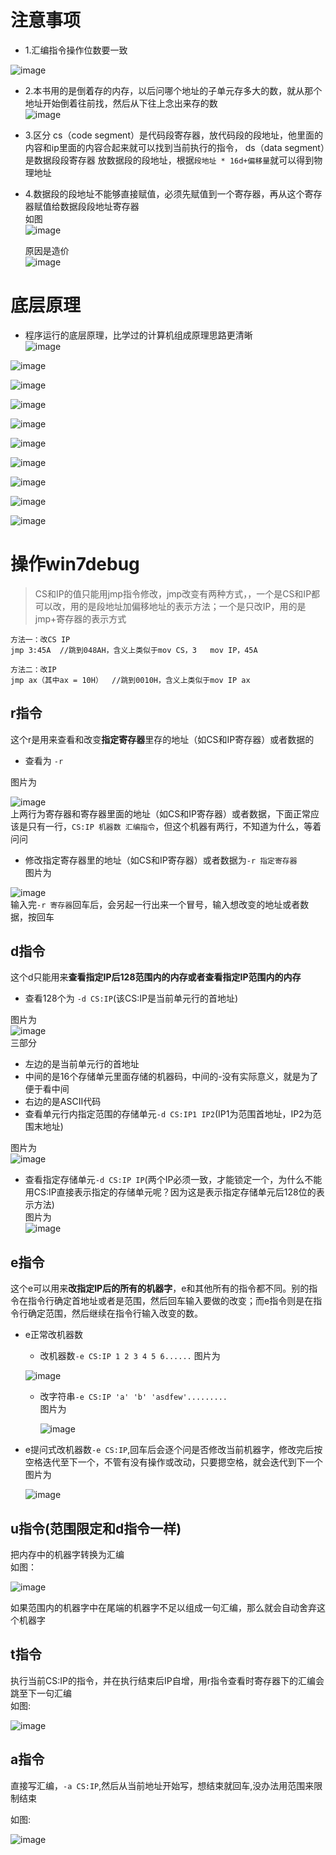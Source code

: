# 注意事项   

* 1.汇编指令操作位数要一致    

![image](https://user-images.githubusercontent.com/74129445/152677475-04d0569c-00c5-4684-ab94-0d93c807eec6.png)   

* 2.本书用的是倒着存的内存，以后问哪个地址的子单元存多大的数，就从那个地址开始倒着往前找，然后从下往上念出来存的数   
 ![image](https://user-images.githubusercontent.com/74129445/153713191-ef6656f9-278e-432e-b044-70cf4dd48ddd.png)   
 
* 3.区分
    cs（code segment）是代码段寄存器，放代码段的段地址，他里面的内容和ip里面的内容合起来就可以找到当前执行的指令，
    ds（data segment）是数据段段寄存器 放数据段的段地址，根据```段地址 * 16d+偏移量```就可以得到物理地址    
* 4.数据段的段地址不能够直接赋值，必须先赋值到一个寄存器，再从这个寄存器赋值给数据段段地址寄存器   
  如图   
  ![image](https://user-images.githubusercontent.com/74129445/153739621-008958fc-06a0-458d-a0e3-964562bb1942.png)   
  
  原因是造价   
  ![image](https://user-images.githubusercontent.com/74129445/153739625-fe21ac92-a8a8-4fad-b3a6-e5b03a5f40d1.png)   
  

# 底层原理
* 程序运行的底层原理，比学过的计算机组成原理思路更清晰   
![image](https://user-images.githubusercontent.com/74129445/153238988-b9e7f101-abcd-4e72-97bf-b126ca8f8509.png)  

![image](https://user-images.githubusercontent.com/74129445/152995642-ffdca0cc-d90f-4b1e-bf71-30e8e6429e7f.png)  

![image](https://user-images.githubusercontent.com/74129445/152995090-efaa27cb-cb5f-483d-9208-2a087092ff9f.png)  

![image](https://user-images.githubusercontent.com/74129445/152995137-ec51f939-1da2-4ac4-941a-32a1352d2983.png)  

![image](https://user-images.githubusercontent.com/74129445/152995230-9240d8ec-e1bc-42ba-8a68-024f15090742.png)  

![image](https://user-images.githubusercontent.com/74129445/152995293-e3bf89f9-f32d-4417-857d-878165d4be36.png)  

![image](https://user-images.githubusercontent.com/74129445/152995330-7b2c3e14-fe53-4826-bf82-521cff41c0dc.png)  

![image](https://user-images.githubusercontent.com/74129445/152995385-106f1457-fd19-4108-a719-61daac947268.png)  

![image](https://user-images.githubusercontent.com/74129445/152995433-90a3c781-bb86-4089-abdf-591e9aa22639.png)  

![image](https://user-images.githubusercontent.com/74129445/152995492-c9e4fdff-a0b8-4e35-826a-4e6c1e290685.png)   

# 操作win7debug  

> CS和IP的值只能用jmp指令修改，jmp改变有两种方式，，一个是CS和IP都可以改，用的是段地址加偏移地址的表示方法；一个是只改IP，用的是jmp+寄存器的表示方式   

```
方法一：改CS IP
jmp 3:45A  //跳到048AH，含义上类似于mov CS，3   mov IP，45A

方法二：改IP
jmp ax（其中ax = 10H）  //跳到0010H，含义上类似于mov IP ax
```

## r指令  

这个r是用来查看和改变**指定寄存器**里存的地址（如CS和IP寄存器）或者数据的   

  * 查看为 ```-r ``` 

  图片为  

![image](https://user-images.githubusercontent.com/74129445/153582213-b7f1f29f-3179-4a88-b001-4057deaef569.png)  
上两行为寄存器和寄存器里面的地址（如CS和IP寄存器）或者数据，下面正常应该是只有一行，```CS:IP 机器数 汇编指令```，但这个机器有两行，不知道为什么，等着问问  

  * 修改指定寄存器里的地址（如CS和IP寄存器）或者数据为```-r 指定寄存器```  
  图片为  
  
  ![image](https://user-images.githubusercontent.com/74129445/153582720-bd2ee338-51b0-4a88-93a1-c8866d04d1b8.png)  
  输入完```-r 寄存器```回车后，会另起一行出来一个冒号，输入想改变的地址或者数据，按回车  
## d指令  
这个d只能用来**查看指定IP后128范围内的内存或者查看指定IP范围内的内存**  
  * 查看128个为 ```-d CS:IP```(该CS:IP是当前单元行的首地址)  
  
  图片为  
  ![image](https://user-images.githubusercontent.com/74129445/153584630-36975565-8c6a-4e3f-8783-e62ae7c4e3d9.png)  
  三部分 
   * 左边的是当前单元行的首地址
   * 中间的是16个存储单元里面存储的机器码，中间的-没有实际意义，就是为了便于看中间  
   * 右边的是ASCII代码
  * 查看单元行内指定范围的存储单元```-d CS:IP1 IP2```(IP1为范围首地址，IP2为范围末地址)

  图片为   
  ![image](https://user-images.githubusercontent.com/74129445/153596153-0195698e-8267-405e-8a12-1a25e001cda2.png)  
  
  
  * 查看指定存储单元```-d CS:IP IP```(两个IP必须一致，才能锁定一个，为什么不能用CS:IP直接表示指定的存储单元呢？因为这是表示指定存储单元后128位的表示方法)    
  图片为  
  ![image](https://user-images.githubusercontent.com/74129445/153598327-04f55fdf-a85e-4116-aad5-03ec88dc7520.png)  
  
## e指令
这个e可以用来**改指定IP后的所有的机器字**，e和其他所有的指令都不同。别的指令在指令行确定首地址或者是范围，然后回车输入要做的改变；而e指令则是在指令行确定范围，然后继续在指令行输入改变的数。

  * e正常改机器数
    * 改机器数```-e CS:IP 1 2 3 4 5 6......```
     图片为   
     
     ![image](https://user-images.githubusercontent.com/74129445/153657165-5377cc87-dab3-42d5-93f5-3bbb9ab7e157.png)  
     
    * 改字符串```-e CS:IP 'a' 'b' 'asdfew'.........```  
     图片为   
     
      ![image](https://user-images.githubusercontent.com/74129445/153657331-b9eada26-3783-433d-bd33-9dc48c3bcaaa.png)  
      
  * e提问式改机器数```-e CS:IP```,回车后会逐个问是否修改当前机器字，修改完后按空格迭代至下一个，不管有没有操作或改动，只要摁空格，就会迭代到下一个  
    图片为   
    
    ![image](https://user-images.githubusercontent.com/74129445/153657583-d3888770-b387-4219-861b-8018a625ef71.png)   
    
    
## u指令(范围限定和d指令一样)  
把内存中的机器字转换为汇编  
如图：  

  ![image](https://user-images.githubusercontent.com/74129445/153657957-701bfe90-64a7-4284-ba28-6910a7137dd3.png)  
  
  如果范围内的机器字中在尾端的机器字不足以组成一句汇编，那么就会自动舍弃这个机器字   
  
## t指令
执行当前CS:IP的指令，并在执行结束后IP自增，用r指令查看时寄存器下的汇编会跳至下一句汇编   
如图:   

![image](https://user-images.githubusercontent.com/74129445/153658871-c8338fee-4a1b-4cec-bdb1-c484e1134f1c.png)  

## a指令  
直接写汇编，```-a CS:IP```,然后从当前地址开始写，想结束就回车,没办法用范围来限制结束  

如图:  

![image](https://user-images.githubusercontent.com/74129445/153659361-277cfdc6-db89-4a7a-abb1-029a1da868ab.png)  



